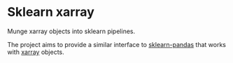 Sklearn xarray
==============

Munge xarray objects into sklearn pipelines.

The project aims to provide a similar interface to
[sklearn-pandas](https://github.com/scikit-learn-contrib/sklearn-pandas) that
works with [xarray](http://xarray.pydata.org/en/stable/) objects.
